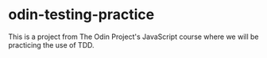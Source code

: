 # odin-testing-practice

This is a project from The Odin Project's JavaScript course where we will be practicing the use of TDD.